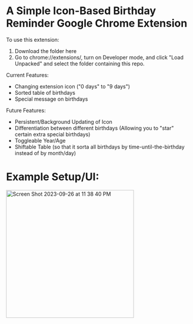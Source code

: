 # A Simple Icon-Based Birthday Reminder Google Chrome Extension
To use this extension: 
1. Download the folder here
2. Go to chrome://extensions/, turn on Developer mode, and click "Load Unpacked" and select the folder containing this repo.

Current Features:
- Changing extension icon ("0 days" to "9 days")
- Sorted table of birthdays
- Special message on birthdays

Future Features:
- Persistent/Background Updating of Icon
- Differentiation between different birthdays (Allowing you to "star" certain extra special birthdays)
- Toggleable Year/Age
- Shiftable Table (so that it sorta all birthdays by time-until-the-birthday instead of by month/day)

# Example Setup/UI: 
<img width="347" alt="Screen Shot 2023-09-26 at 11 38 40 PM" src="https://github.com/RyanYunruiYang/birthday-extension/assets/66439469/9d1554ed-d0fc-4253-ae58-bf7d209e2eac">
